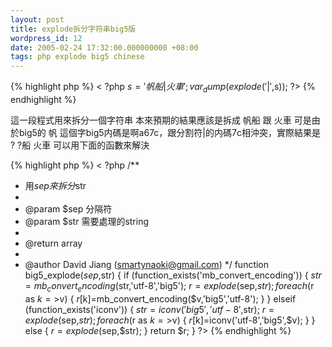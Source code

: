 ```yaml
---
layout: post
title: explode拆分字符串big5版
wordpress_id: 12
date: 2005-02-24 17:32:00.000000000 +08:00
tags: php explode big5 chinese
---
```

{% highlight php %}
< ?php
$s='帆船|火車';
var_dump(explode('|',$s));
?> 
{% endhighlight %}

這一段程式用來拆分一個字符串
本來預期的結果應該是拆成 帆船 跟 火車
可是由於big5的 帆 這個字big5内碼是啊a67c，跟分割符|的内碼7c相沖突，實際結果是 ? ?船 火車
可以用下面的函數來解決

{% highlight php %}
< ?php
/**
* 用$sep來拆分$str
*
* @param   $sep    分隔符
* @param   $str    需要處理的string
*
* @return  array
*
* @author  David Jiang (smartynaoki@gmail.com)
*/
function big5_explode($sep,$str)
{
    if (function_exists('mb_convert_encoding'))
    {
        $str=mb_convert_encoding($str,'utf-8','big5');
        $r=explode($sep,$str);
        foreach($r as $k=>$v)
        {
            $r[$k]=mb_convert_encoding($v,'big5','utf-8');
        }
    }
    elseif (function_exists('iconv'))
    {
        $str=iconv('big5','utf-8',$str);
        $r=explode($sep,$str);
        foreach($r as $k=>$v)
        {
            $r[$k]=iconv('utf-8','big5',$v);
        }
    }
    else
    {
        $r=explode($sep,$str);
    }
    return $r;
}
?> 
{% endhighlight %}
